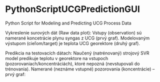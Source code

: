 # PythonScriptUCGPredictionGUI
Python Script for Modeling and Predicting UCG Process Data

Vykreslenie surových dát (Raw data plot): 
Vstupy (observation) sú namerané koncetrácie plynu syngas z UCG (prvý graf).
Modelovaným výstupom (cieľom/target) je teplota UCG georektore (druhý graf).


Predikcia na testovacích dátach:
Naučený (natrénovaný) strojový SVR model predikuje teplotu v georektore na vstupoch (pozorovaniach/koncentráciách), ktoré nepozná (nevstupovali do trénovania).
Namerané (neznáme vstupné) pozorovania (koncentrácie) – prvý graf:
 
